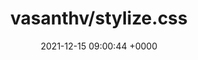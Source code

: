 ---
title: "vasanthv/stylize.css"
link: "https://github.com/vasanthv/stylize.css"
date: "2021-12-15 09:00:44 +0000"
description: "A beautiful alternative to CSS resets & normalisers."
category: "github"
---